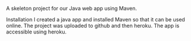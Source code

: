 A skeleton project for our Java web app using Maven. 

Installation 
I created a java app and installed Maven so that it can be used online. The project was uploaded to github and then heroku. The app is accessible using heroku. 

